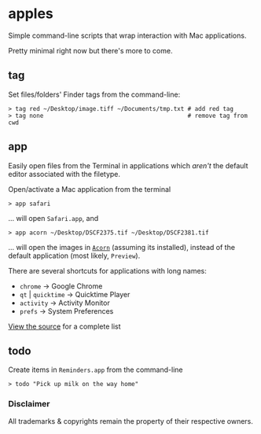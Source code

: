 # apples

Simple command-line scripts that wrap interaction with Mac applications.

Pretty minimal right now but there's more to come.

## tag

Set files/folders' Finder tags from the command-line:

    > tag red ~/Desktop/image.tiff ~/Documents/tmp.txt # add red tag
    > tag none                                         # remove tag from cwd

## app

Easily open files from the Terminal in applications which _aren't_ the default editor associated with the filetype.

Open/activate a Mac application from the terminal

    > app safari

… will open `Safari.app`, and

    > app acorn ~/Desktop/DSCF2375.tif ~/Desktop/DSCF2381.tif

... will open the images in [`Acorn`](http://www.flyingmeat.com/acorn/) (assuming its installed), instead of the default application (most likely, `Preview`).

There are several shortcuts for applications with long names:

* `chrome` → Google Chrome
* `qt` | `quicktime` → Quicktime Player
* `activity` → Activity Monitor
* `prefs` → System Preferences

[View the source](https://github.com/davidfmiller/apples/blob/master/app) for a complete list

## todo

Create items in `Reminders.app` from the command-line

    > todo "Pick up milk on the way home"


### Disclaimer

All trademarks & copyrights remain the property of their respective owners.
